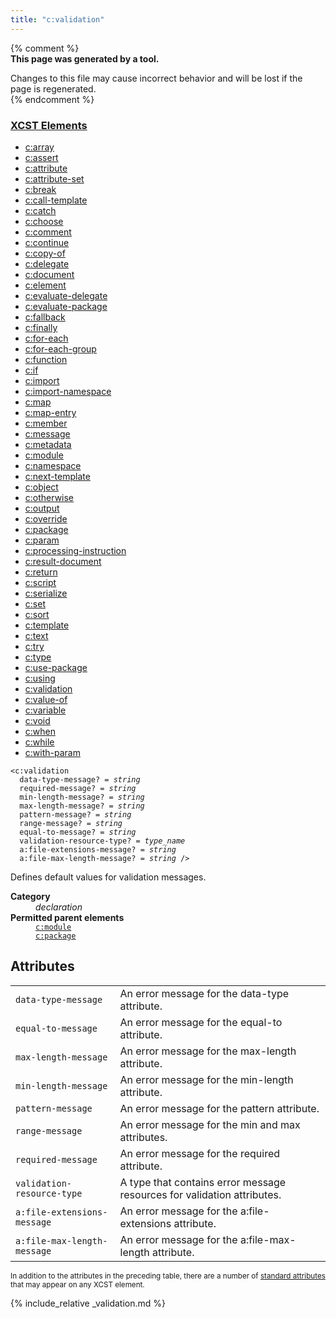 ```yaml
---
title: "c:validation"
---
```


{% comment %}  
**This page was generated by a tool.**  

Changes to this file may cause incorrect behavior and will be lost if the page is
regenerated.  
{% endcomment %}

<nav role="navigation" class="browser">
   <div>
      <h3><a href=".">XCST Elements</a></h3>
      <ul>
         <li><a href="array.html">c:array</a></li>
         <li><a href="assert.html">c:assert</a></li>
         <li><a href="attribute.html">c:attribute</a></li>
         <li><a href="attribute-set.html">c:attribute-set</a></li>
         <li><a href="break.html">c:break</a></li>
         <li><a href="call-template.html">c:call-template</a></li>
         <li><a href="catch.html">c:catch</a></li>
         <li><a href="choose.html">c:choose</a></li>
         <li><a href="comment.html">c:comment</a></li>
         <li><a href="continue.html">c:continue</a></li>
         <li><a href="copy-of.html">c:copy-of</a></li>
         <li><a href="delegate.html">c:delegate</a></li>
         <li><a href="document.html">c:document</a></li>
         <li><a href="element.html">c:element</a></li>
         <li><a href="evaluate-delegate.html">c:evaluate-delegate</a></li>
         <li><a href="evaluate-package.html">c:evaluate-package</a></li>
         <li><a href="fallback.html">c:fallback</a></li>
         <li><a href="finally.html">c:finally</a></li>
         <li><a href="for-each.html">c:for-each</a></li>
         <li><a href="for-each-group.html">c:for-each-group</a></li>
         <li><a href="function.html">c:function</a></li>
         <li><a href="if.html">c:if</a></li>
         <li><a href="import.html">c:import</a></li>
         <li><a href="import-namespace.html">c:import-namespace</a></li>
         <li><a href="map.html">c:map</a></li>
         <li><a href="map-entry.html">c:map-entry</a></li>
         <li><a href="member.html">c:member</a></li>
         <li><a href="message.html">c:message</a></li>
         <li><a href="metadata.html">c:metadata</a></li>
         <li><a href="module.html">c:module</a></li>
         <li><a href="namespace.html">c:namespace</a></li>
         <li><a href="next-template.html">c:next-template</a></li>
         <li><a href="object.html">c:object</a></li>
         <li><a href="otherwise.html">c:otherwise</a></li>
         <li><a href="output.html">c:output</a></li>
         <li><a href="override.html">c:override</a></li>
         <li><a href="package.html">c:package</a></li>
         <li><a href="param.html">c:param</a></li>
         <li><a href="processing-instruction.html">c:processing-instruction</a></li>
         <li><a href="result-document.html">c:result-document</a></li>
         <li><a href="return.html">c:return</a></li>
         <li><a href="script.html">c:script</a></li>
         <li><a href="serialize.html">c:serialize</a></li>
         <li><a href="set.html">c:set</a></li>
         <li><a href="sort.html">c:sort</a></li>
         <li><a href="template.html">c:template</a></li>
         <li><a href="text.html">c:text</a></li>
         <li><a href="try.html">c:try</a></li>
         <li><a href="type.html">c:type</a></li>
         <li><a href="use-package.html">c:use-package</a></li>
         <li><a href="using.html">c:using</a></li>
         <li><a href="validation.html" class="active">c:validation</a></li>
         <li><a href="value-of.html">c:value-of</a></li>
         <li><a href="variable.html">c:variable</a></li>
         <li><a href="void.html">c:void</a></li>
         <li><a href="when.html">c:when</a></li>
         <li><a href="while.html">c:while</a></li>
         <li><a href="with-param.html">c:with-param</a></li>
      </ul>
   </div>
</nav>
<div class="ref-element-syntax language-xml highlighter-rouge"><pre class="highlight"><code><span class="nt">&lt;c:validation</span>
  <span>data-type-message</span>? = <i>string</i>
  <span>required-message</span>? = <i>string</i>
  <span>min-length-message</span>? = <i>string</i>
  <span>max-length-message</span>? = <i>string</i>
  <span>pattern-message</span>? = <i>string</i>
  <span>range-message</span>? = <i>string</i>
  <span>equal-to-message</span>? = <i>string</i>
  <span>validation-resource-type</span>? = <i title="Type name.">type_name</i>
  <span>a:file-extensions-message</span>? = <i>string</i>
  <span>a:file-max-length-message</span>? = <i>string</i> /&gt;</code></pre></div>
<p>Defines default values for validation messages.</p>
<dl>
   <dt><b>Category</b></dt>
   <dd><i>declaration</i></dd>
   <dt><b>Permitted parent elements</b></dt>
   <dd><a href="module.html"><code>c:module</code></a></dd>
   <dd><a href="package.html"><code>c:package</code></a></dd>
</dl>
<h2 id="attributes">Attributes</h2>
<div class="table-responsive">
   <table class="ref-attribs">
      <tr>
         <td><code>data-type-message</code></td>
         <td>An error message for the data-type attribute.</td>
      </tr>
      <tr>
         <td><code>equal-to-message</code></td>
         <td>An error message for the equal-to attribute.</td>
      </tr>
      <tr>
         <td><code>max-length-message</code></td>
         <td>An error message for the max-length attribute.</td>
      </tr>
      <tr>
         <td><code>min-length-message</code></td>
         <td>An error message for the min-length attribute.</td>
      </tr>
      <tr>
         <td><code>pattern-message</code></td>
         <td>An error message for the pattern attribute.</td>
      </tr>
      <tr>
         <td><code>range-message</code></td>
         <td>An error message for the min and max attributes.</td>
      </tr>
      <tr>
         <td><code>required-message</code></td>
         <td>An error message for the required attribute.</td>
      </tr>
      <tr>
         <td><code>validation-resource-type</code></td>
         <td>A type that contains error message resources for validation attributes.</td>
      </tr>
      <tr>
         <td><code>a:file-extensions-message</code></td>
         <td>An error message for the a:file-extensions attribute.</td>
      </tr>
      <tr>
         <td><code>a:file-max-length-message</code></td>
         <td>An error message for the a:file-max-length attribute.</td>
      </tr>
   </table>
</div>
<p><small>
      In addition to the attributes in the preceding table, there are a number of <a href="../docs/standard-attributes.html">standard attributes</a> that may appear on any XCST element.
      </small></p>

{% include_relative _validation.md %}
